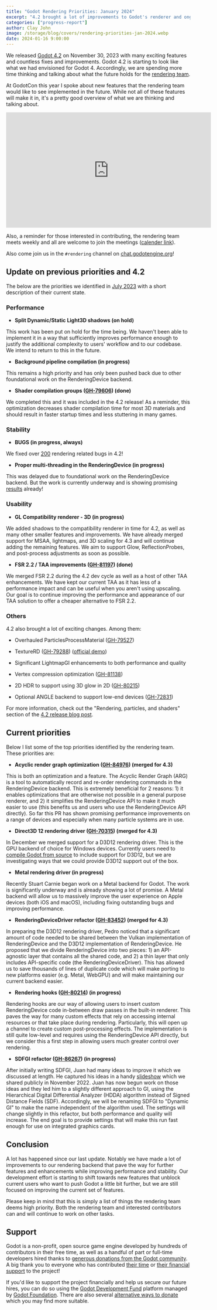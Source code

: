 ```yaml
---
title: "Godot Rendering Priorities: January 2024"
excerpt: "4.2 brought a lot of improvements to Godot's renderer and ongoing work is paving the way for new features"
categories: ["progress-report"]
author: Clay John
image: /storage/blog/covers/rendering-priorities-jan-2024.webp
date: 2024-01-16 9:00:00
---
```


We released [Godot 4.2](https://godotengine.org/article/godot-4-2-arrives-in-style/) on November 30, 2023 with many exciting features and countless fixes and improvements. Godot 4.2 is starting to look like what we had envisioned for Godot 4. Accordingly, we are spending more time thinking and talking about what the future holds for the [rendering team](https://godotengine.org/teams/#rendering).

At GodotCon this year I spoke about new features that the rendering team would like to see implemented in the future. While not all of these features will make it in, it's a pretty good overview of what we are thinking and talking about.

<iframe width="560" height="315" src="https://www.youtube.com/embed/MW3IFMvDTCY" frameborder="0" allow="accelerometer; autoplay; encrypted-media; gyroscope; picture-in-picture" allowfullscreen></iframe>

Also, a reminder for those interested in contributing, the rendering team meets weekly and all are welcome to join the meetings ([calender link](https://calendar.google.com/calendar/u/0/r?cid=dXBwOGIwZXU0a3BlZjFjNTB2dTJmM2tjOGNAZ3JvdXAuY2FsZW5kYXIuZ29vZ2xlLmNvbQ)).

Also come join us in the `#rendering` channel on [chat.godotengine.org](https://chat.godotengine.org)!

## Update on previous priorities and 4.2

The below are the priorities we identified in [July 2023](https://godotengine.org/article/rendering-priorities-july-2023) with a short description of their current state.

### Performance

* **Split Dynamic/Static Light3D shadows (on hold)**

This work has been put on hold for the time being. We haven't been able to implement it in a way that sufficiently improves performance enough to justify the additional complexity to users' workflow and to our codebase. We intend to return to this in the future.

* **Background pipeline compilation (in progress)**

This remains a high priority and has only been pushed back due to other foundational work on the RenderingDevice backend.

* **Shader compilation groups ([GH-79606](https://github.com/godotengine/godot/pull/79606)) (done)**

We completed this and it was included in the 4.2 release! As a reminder, this optimization decreases shader compilation time for most 3D materials and should result in faster startup times and less stuttering in many games.

### Stability

* **BUGS (in progress, always)**

We fixed over [200](https://github.com/godotengine/godot/pulls?q=is%3Apr+milestone%3A4.2+is%3Aclosed+label%3Atopic%3Arendering%2Ctopic%3Ashaders%2Ctopic%3Aparticles+label%3Abug) rendering related bugs in 4.2! 

* **Proper multi-threading in the RenderingDevice (in progress)**

This was delayed due to foundational work on the RenderingDevice backend. But the work is currently underway and is showing promising [results](https://twitter.com/dariosamo/status/1735363059202375819) already!

### Usability

* **GL Compatibility renderer - 3D (in progress)**

We added shadows to the compatibility renderer in time for 4.2, as well as many other smaller features and improvements. We have already merged support for MSAA, lightmaps, and 3D scaling for 4.3 and will continue adding the remaining features. We aim to support Glow, ReflectionProbes, and post-process adjustments as soon as possible.

* **FSR 2.2 / TAA improvements ([GH-81197](https://github.com/godotengine/godot/pull/81197)) (done)**

We merged FSR 2.2 during the 4.2 dev cycle as well as a host of other TAA enhancements. We have kept our current TAA as it has less of a performance impact and can be useful when you aren't using upscaling. Our goal is to continue improving the performance and appearance of our TAA solution to offer a cheaper alternative to FSR 2.2.

### Others

4.2 also brought a lot of exciting changes. Among them:

* Overhauled ParticlesProcessMaterial ([GH-79527](https://github.com/godotengine/godot/pull/79527))

* TextureRD ([GH-79288](https://github.com/godotengine/godot/pull/79288)) ([official demo](https://github.com/godotengine/godot-demo-projects/tree/master/compute/texture))

* Significant LightmapGI enhancements to both performance and quality

* Vertex compression optimization ([GH-81138](https://github.com/godotengine/godot/pull/81138))

* 2D HDR to support using 3D glow in 2D ([GH-80215](https://github.com/godotengine/godot/pull/80215))

* Optional ANGLE backend to support low-end devices ([GH-72831](https://github.com/godotengine/godot/pull/72831))

For more information, check out the "Rendering, particles, and shaders" section of the [4.2 release blog post](https://godotengine.org/article/godot-4-2-arrives-in-style/#rendering-particles-and-shaders).


## Current priorities

Below I list some of the top priorities identified by the rendering team. These priorities are:

* **Acyclic render graph optimization ([GH-84976](https://github.com/godotengine/godot/pull/84976)) (merged for 4.3)**

This is both an optimization and a feature. The Acyclic Render Graph (ARG) is a tool to automatically record and re-order rendering commands in the RenderingDevice backend. This is extremely beneficial for 2 reasons: 1) it enables optimizations that are otherwise not possible in a general purpose renderer, and 2) it simplifies the RenderingDevice API to make it much easier to use (this benefits us and users who use the RenderingDevice API directly). So far this PR has shown promising performance improvements on a range of devices and especially when many particle systems are in use. 

* **Direct3D 12 rendering driver ([GH-70315](https://github.com/godotengine/godot/pull/70315)) (merged for 4.3)**

In December we merged support for a D3D12 rendering driver. This is the GPU backend of choice for Windows devices. Currently users need to [compile Godot from source](https://docs.godotengine.org/en/latest/engine_details/development/compiling/compiling_for_windows.html#compiling-with-support-for-direct3d-12) to include support for D3D12, but we are investigating ways that we could provide D3D12 support out of the box.

* **Metal rendering driver (in progress)**

Recently Stuart Carnie began work on a Metal backend for Godot. The work is significantly underway and is already showing a lot of promise. A Metal backend will allow us to massively improve the user experience on Apple devices (both iOS and macOS), including fixing outstanding bugs and improving performance.


* **RenderingDeviceDriver refactor ([GH-83452](https://github.com/godotengine/godot/pull/83452)) (merged for 4.3)**

In preparing the D3D12 rendering driver, Pedro noticed that a significant amount of code needed to be shared between the Vulkan implementation of RenderingDevice and the D3D12 implementation of RenderingDevice. He proposed that we divide RenderingDevice into two pieces: 1) an API-agnostic layer that contains all the shared code, and 2) a thin layer that only includes API-specific code (the RenderingDeviceDriver). This has allowed us to save thousands of lines of duplicate code which will make porting to new platforms easier (e.g. Metal, WebGPU) and will make maintaining our current backend easier. 

* **Rendering hooks ([GH-80214](https://github.com/godotengine/godot/pull/80214)) (in progress)**

Rendering hooks are our way of allowing users to insert custom RenderingDevice code in-between draw passes in the built-in renderer. This paves the way for many custom effects that rely on accessing internal resources or that take place during rendering. Particularly, this will open up a channel to create custom post-processing effects. The implementation is still quite low-level and requires using the RenderingDevice API directly, but we consider this a first step in allowing users much greater control over rendering.

* **SDFGI refactor ([GH-86267](https://github.com/godotengine/godot/pull/86267)) (in progress)**

After initially writing SDFGI, Juan had many ideas to improve it which we discussed at length. He captured his ideas in a handy [slideshow](https://www.docdroid.net/YNntL0e/godot-sdfgi-pdf) which we shared publicly in November 2022. Juan has now begun work on those ideas and they led him to a slightly different approach to GI, using the Hierarchical Digital Differential Analyzer (HDDA) algorithm instead of Signed Distance Fields (SDF). Accordingly, we will be renaming SDFGI to "Dynamic GI" to make the name independent of the algorithm used. The settings will change slightly in this refactor, but both performance and quality will increase. The end goal is to provide settings that will make this run fast enough for use on integrated graphics cards.

## Conclusion

A lot has happened since our last update. Notably we have made a lot of improvements to our rendering backend that pave the way for further features and enhancements while improving performance and stability. Our development effort is starting to shift towards new features that unblock current users who want to push Godot a little bit further, but we are still focused on improving the current set of features.

Please keep in mind that this is simply a list of things the rendering team deems high priority. Both the rendering team and interested contributors can and will continue to work on other tasks.

## Support

Godot is a non-profit, open source game engine developed by hundreds of contributors in their free time, as well as a handful of part or full-time developers hired thanks to [generous donations from the Godot community](https://fund.godotengine.org/). A big thank you to everyone who has contributed [their time](https://github.com/godotengine/godot/blob/master/AUTHORS.md) or [their financial support](https://github.com/godotengine/godot/blob/master/DONORS.md) to the project!

If you'd like to support the project financially and help us secure our future hires, you can do so using the [Godot Development Fund](https://fund.godotengine.org/) platform managed by [Godot Foundation](https://godot.foundation/). There are also several [alternative ways to donate](/donate) which you may find more suitable.

